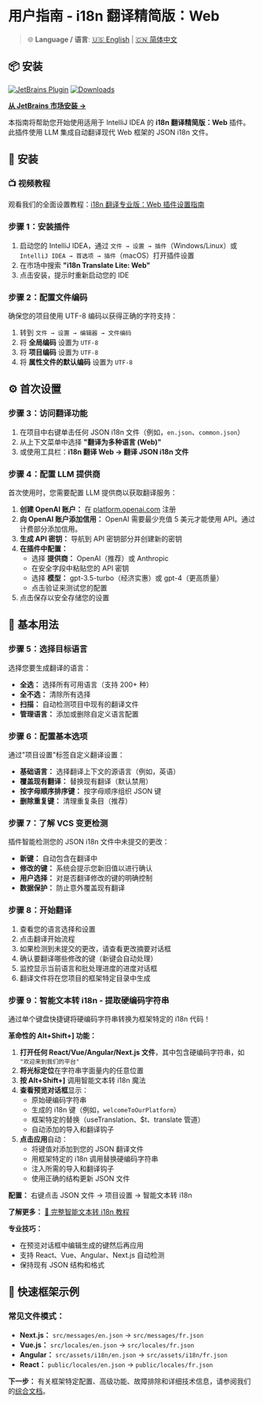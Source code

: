 # 用户指南 - i18n 翻译精简版：Web

> 🌐 **Language / 语言**: [🇺🇸 English](user-guide.md) | [🇨🇳 简体中文](user-guide.zh.md)

## 📦 安装

[![JetBrains Plugin](https://img.shields.io/jetbrains/plugin/v/28325-i18n-translate-lite-web.svg)](https://plugins.jetbrains.com/plugin/28325-i18n-translate-lite-web)
[![Downloads](https://img.shields.io/jetbrains/plugin/d/28325-i18n-translate-lite-web.svg)](https://plugins.jetbrains.com/plugin/28325-i18n-translate-lite-web)

**[从 JetBrains 市场安装 →](https://plugins.jetbrains.com/plugin/28325-i18n-translate-lite-web)**

本指南将帮助您开始使用适用于 IntelliJ IDEA 的 **i18n 翻译精简版：Web** 插件。此插件使用 LLM 集成自动翻译现代 Web 框架的 JSON i18n 文件。

## 🚀 安装

### 📺 视频教程
观看我们的全面设置教程：[i18n 翻译专业版：Web 插件设置指南](https://www.youtube.com/watch?v=Uj9GH283Wdw)

### 步骤 1：安装插件
1. 启动您的 IntelliJ IDEA，通过 `文件 → 设置 → 插件`（Windows/Linux）或 `IntelliJ IDEA → 首选项 → 插件`（macOS）打开插件设置
2. 在市场中搜索 **"i18n Translate Lite: Web"**
3. 点击安装，提示时重新启动您的 IDE

### 步骤 2：配置文件编码
确保您的项目使用 UTF-8 编码以获得正确的字符支持：
1. 转到 `文件 → 设置 → 编辑器 → 文件编码`
2. 将 **全局编码** 设置为 `UTF-8`
3. 将 **项目编码** 设置为 `UTF-8`
4. 将 **属性文件的默认编码** 设置为 `UTF-8`

## ⚙️ 首次设置

### 步骤 3：访问翻译功能
1. 在项目中右键单击任何 JSON i18n 文件（例如，`en.json`、`common.json`）
2. 从上下文菜单中选择 **"翻译为多种语言 (Web)"**
3. 或使用工具栏：**i18n 翻译 Web → 翻译 JSON i18n 文件**

### 步骤 4：配置 LLM 提供商
首次使用时，您需要配置 LLM 提供商以获取翻译服务：

1. **创建 OpenAI 账户：** 在 [platform.openai.com](https://platform.openai.com/) 注册
2. **向 OpenAI 账户添加信用：** OpenAI 需要最少充值 5 美元才能使用 API。通过计费部分添加信用。
3. **生成 API 密钥：** 导航到 API 密钥部分并创建新的密钥
4. **在插件中配置：**
   - 选择 **提供商：** OpenAI（推荐）或 Anthropic
   - 在安全字段中粘贴您的 API 密钥
   - 选择 **模型：** gpt-3.5-turbo（经济实惠）或 gpt-4（更高质量）
   - 点击验证来测试您的配置
5. 点击保存以安全存储您的设置

## 🎯 基本用法

### 步骤 5：选择目标语言
选择您要生成翻译的语言：
- **全选：** 选择所有可用语言（支持 200+ 种）
- **全不选：** 清除所有选择
- **扫描：** 自动检测项目中现有的翻译文件
- **管理语言：** 添加或删除自定义语言配置

### 步骤 6：配置基本选项
通过"项目设置"标签自定义翻译设置：
- **基础语言：** 选择翻译上下文的源语言（例如，英语）
- **覆盖现有翻译：** 替换现有翻译（默认禁用）
- **按字母顺序排序键：** 按字母顺序组织 JSON 键
- **删除重复键：** 清理重复条目（推荐）

### 步骤 7：了解 VCS 变更检测
插件智能检测您的 JSON i18n 文件中未提交的更改：
- **新键：** 自动包含在翻译中
- **修改的键：** 系统会提示您新旧值以进行确认
- **用户选择：** 对是否翻译修改的键的明确控制
- **数据保护：** 防止意外覆盖现有翻译

### 步骤 8：开始翻译
1. 查看您的语言选择和设置
2. 点击翻译开始流程
3. 如果检测到未提交的更改，请查看更改摘要对话框
4. 确认要翻译哪些修改的键（新键会自动处理）
5. 监控显示当前语言和批处理进度的进度对话框
6. 翻译文件将在您项目的框架特定目录中生成

### 步骤 9：智能文本转 i18n - 提取硬编码字符串

通过单个键盘快捷键将硬编码字符串转换为框架特定的 i18n 代码！

**革命性的 Alt+Shift+] 功能：**
1. **打开任何 React/Vue/Angular/Next.js 文件**，其中包含硬编码字符串，如 `"欢迎来到我们的平台"`
2. **将光标定位**在字符串字面量内的任意位置
3. **按 Alt+Shift+]** 调用智能文本转 i18n 魔法
4. **查看预览对话框**显示：
   - 原始硬编码字符串
   - 生成的 i18n 键（例如，`welcomeToOurPlatform`）
   - 框架特定的替换（useTranslation、$t、translate 管道）
   - 自动添加的导入和翻译钩子
5. **点击应用**自动：
   - 将键值对添加到您的 JSON 翻译文件
   - 用框架特定的 i18n 调用替换硬编码字符串
   - 注入所需的导入和翻译钩子
   - 使用正确的结构更新 JSON 文件

**配置：** 右键点击 JSON 文件 → 项目设置 → 智能文本转 i18n

**了解更多：** [📖 完整智能文本转 i18n 教程](smart-text-to-i18n-tutorial.zh.md)

**专业技巧：**
- 在预览对话框中编辑生成的键然后再应用
- 支持 React、Vue、Angular、Next.js 自动检测
- 保持现有 JSON 结构和格式

## 📁 快速框架示例

### 常见文件模式：
- **Next.js：** `src/messages/en.json` → `src/messages/fr.json`
- **Vue.js：** `src/locales/en.json` → `src/locales/fr.json`
- **Angular：** `src/assets/i18n/en.json` → `src/assets/i18n/fr.json`
- **React：** `public/locales/en.json` → `public/locales/fr.json`

**下一步：** 有关框架特定配置、高级功能、故障排除和详细技术信息，请参阅我们的[综合文档](additional-information.zh.md)。